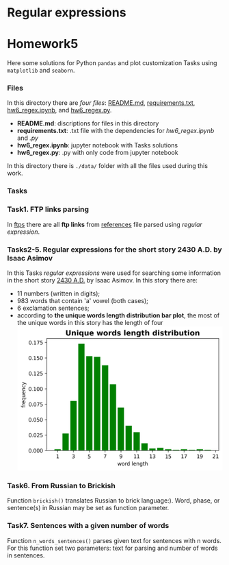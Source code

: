 # Regular expressions

# Homework5

Here some solutions for Python `pandas` and plot customization Tasks using `matplotlib` and `seaborn`.

### Files
In this directory there are *four files*: [README.md](./README.md), [requirements.txt](./requirements.txt), [hw6_regex.ipynb](./hw6_regex.ipynb), and [hw6_regex.py](./hw6_regex.py).

- **README.md**: discriptions for files in this directory
- **requirements.txt**: .txt file with the dependencies for *hw6_regex.ipynb* and *.py* 
- **hw6_regex.ipynb**: jupyter notebook with Tasks solutions
- **hw6_regex.py**: .py with only code from jupyter notebook

In this directory there is `./data/` folder with all the files used during this work.

### Tasks

### Task1. FTP links parsing

In [ftps](./data/ftps) there are all **ftp links** from [references](./data/references) file parsed using *regular expression*.

### Tasks2-5. Regular expressions for the short story 2430 A.D. by Isaac Asimov

In this Tasks *regular expressions* were used for searching some information in the short story [2430 A.D.](./data/2430AD) by Isaac Asimov.
In this story there are:

- 11 numbers (written in digits);
- 983 words that contain 'a' vowel (both cases);
- 6 exclamation sentences;
- according to **the unique words length distribution bar plot**, the most of the unique words in this story has the length of four
![rRNA_barplot](./data/length_distr.png)

### Task6. From Russian to Brickish

Function `brickish()` translates Russian to brick language:). Word, phase, or sentence(s) in Russian may be set as function parameter.

### Task7. Sentences with a given number of words

Function `n_words_sentences()` parses given text for sentences with n words. For this function set two parameters: text for parsing and number of words in sentences.